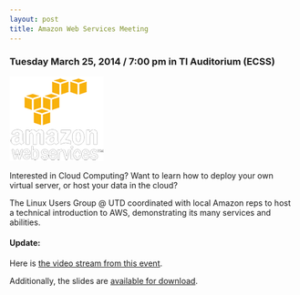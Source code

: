 ```yaml
---
layout: post
title: Amazon Web Services Meeting
---
```


### Tuesday March 25, 2014 / 7:00 pm in TI Auditorium (ECSS)

![Amazon Web Services](/images/aws.png)

Interested in Cloud Computing? Want to learn how to deploy your own virtual server, or host your data in the cloud?

The Linux Users Group @ UTD coordinated with local Amazon reps to host a technical introduction to AWS, demonstrating its many services and abilities.

#### Update: 

Here is [the video stream from this event](https://www.youtube.com/watch?v=KEus17RV1T8).

Additionally, the slides are [available for download]().
